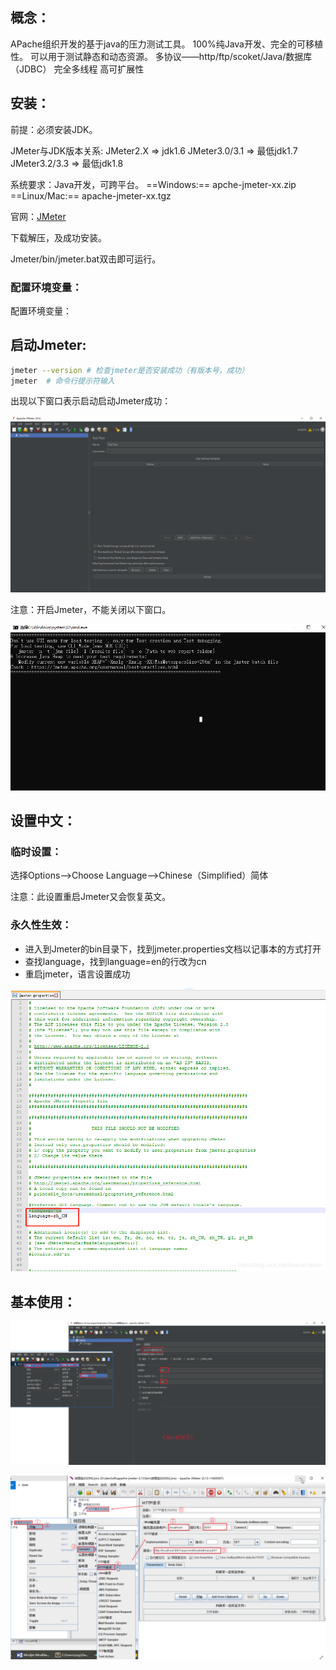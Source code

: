 ## 概念：

APache组织开发的基于java的压力测试工具。
100%纯Java开发、完全的可移植性。
可以用于测试静态和动态资源。
多协议——http/ftp/scoket/Java/数据库（JDBC）
完全多线程
高可扩展性



## 安装：

前提：必须安装JDK。

JMeter与JDK版本关系:
   JMeter2.X  => jdk1.6
   JMeter3.0/3.1  => 最低jdk1.7
   JMeter3.2/3.3  => 最低jdk1.8 

系统要求：Java开发，可跨平台。
==Windows:== apche-jmeter-xx.zip
==Linux/Mac:== apache-jmeter-xx.tgz

官网：[JMeter](https://jmeter.apache.org/download_jmeter.cgi)

下载解压，及成功安装。

Jmeter/bin/jmeter.bat双击即可运行。

### 配置环境变量：

配置环境变量：



## 启动Jmeter:

```sh
jmeter --version # 检查jmeter是否安装成功（有版本号，成功）
jmeter  # 命令行提示符输入
```

出现以下窗口表示启动启动Jmeter成功：

![](../../%E7%AC%94%E8%AE%B0%E5%9B%BE%E7%89%87/%EF%BC%9F/%E5%90%AF%E5%8A%A8Jmater.png)



注意：开启Jmeter，不能关闭以下窗口。

![](../../%E7%AC%94%E8%AE%B0%E5%9B%BE%E7%89%87/%EF%BC%9F/%E5%90%AF%E5%8A%A8Jmater2.png)



## 设置中文：

### 临时设置：

 选择Options—>Choose Language—>Chinese（Simplified）简体

  注意：此设置重启Jmeter又会恢复英文。

### 永久性生效：

- 进入到Jmeter的bin目录下，找到jmeter.properties文档以记事本的方式打开
- 查找language，找到language=en的行改为cn
- 重启jmeter，语言设置成功

![](../../%E7%AC%94%E8%AE%B0%E5%9B%BE%E7%89%87/%EF%BC%9F/Jmeter%E4%B8%AD%E6%96%87%E8%AE%BE%E7%BD%AE.png)



## 基本使用：

![](../../%E7%AC%94%E8%AE%B0%E5%9B%BE%E7%89%87/%EF%BC%9F/Jmeter/%E6%96%B0%E5%BB%BA%E7%BA%BF%E7%A8%8B%E7%BB%84.png)

![](../../%E7%AC%94%E8%AE%B0%E5%9B%BE%E7%89%87/%EF%BC%9F/Jmeter/%E5%8F%91%E9%80%81%E8%AF%B7%E6%B1%82.png)